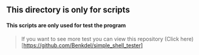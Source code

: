 ## This directory is only for scripts
#### This scripts are only used for test the program
> If you want to see more test you can view this repository
(Click here)[https://github.com/Benkdel/simple_shell_tester]
